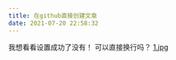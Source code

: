 ```yaml
---
title: 在github直接创建文章
date: 2021-07-20 22:58:32
---
```

我想看看设置成功了没有！
可以直接换行吗？
[1.jpg](https://gateway.pinata.cloud/ipfs/QmYU6zCc2deRKZTjonJh87FX6unkUStWaEbARywBZKtcsB)

